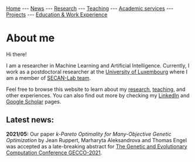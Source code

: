 [Home](README.md)
--- [News](news.md) 
--- [Research](research.md) --- [Teaching](teaching.md) --- [Academic services](academic_services.md) --- [Projects](projects.md) --- [Education & Work Experience](education_and_work.md)

[comment]: <> (This is a comment, it will not be included)
[comment]: <> (in  the output file unless you use it in)
[comment]: <> (a reference style link.)

# About me

Hi there!

I am a researcher in Machine Learning and Artificial Intelligence. Currently, I work as a postdoctoral researcher at the [University of Luxembourg](https://wwwen.uni.lu/) 
where I am a member of [SECAN-Lab team](https://secan-lab.uni.lu/).

Feel free to browse this website to learn about my [research](research.md), [teaching](teaching.md), and other experiences. You can also find out more by checking my 
[LinkedIn](https://www.linkedin.com/in/marharyta-aleksandrova-8b567245/) and [Google Scholar](https://scholar.google.com/citations?user=rwcqydIAAAAJ&hl=en&oi=ao) pages.

## Latest news:

**2021/05:** Our paper *k-Pareto Optimality for Many-Objective Genetic Optimization* by Jean Ruppert, Marharyta Aleksandrova and Thomas Engel was accepted 
as a late-breaking abstract for [The Genetic and Evolutionary Computation Conference GECCO-2021](https://gecco-2021.sigevo.org/Accepted-Late-breaking-Abstracts).
